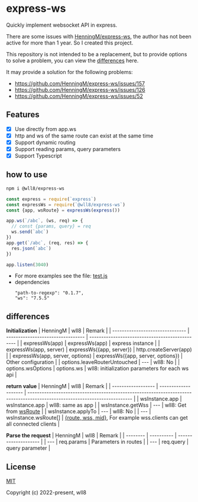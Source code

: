 # express-ws
Quickly implement websocket API in express.

There are some issues with [HenningM/express-ws](https://github.com/HenningM/express-ws), the author has not been active for more than 1 year. So I created this project.

This repository is not intended to be a replacement, but to provide options to solve a problem, you can view the [differences](#differences) here.

It may provide a solution for the following problems:
- https://github.com/HenningM/express-ws/issues/157
- https://github.com/HenningM/express-ws/issues/126
- https://github.com/HenningM/express-ws/issues/52

## Features
- [x] Use directly from app.ws
- [x] http and ws of the same route can exist at the same time
- [x] Support dynamic routing
- [x] Support reading params, query parameters
- [x] Support Typescript

## how to use

``` sh
npm i @wll8/express-ws
```

``` js
const express = require(`express`)
const expressWs = require(`@wll8/express-ws`)
const {app, wsRoute} = expressWs(express())

app.ws(`/abc`, (ws, req) => {
  // const {params, query} = req
  ws.send(`abc`)
})
app.get(`/abc`, (req, res) => {
  res.json(`abc`)
})

app.listen(3040)
```

- For more examples see the file: [test.js](https://github.com/wll8/express-ws/blob/ad35c6156aed4f8d195214784ad903f22ce84536/test/index.test.ts#L15)
- dependencies
  ```
  "path-to-regexp": "0.1.7",
  "ws": "7.5.5"
  ```
## differences

**Initialization**
| HenningM                        | wll8                              | Remark                                          |
| ------------------------------- | --------------------------------- | ----------------------------------------------- |
| expressWs(app)                  | expressWs(app)                    | express instance                                |
| expressWs(app, server)          | expressWs({app, server})          | http.createServer(app)                          |
| expressWs(app, server, options) | expressWs({app, server, options}) | Other configuration                             |
| options.leaveRouterUntouched    | ---                               | wll8: No                                        |
| options.wsOptions               | options.ws                        | wll8: initialization parameters for each ws api |

**return value**
| HenningM           | wll8                 | Remark                                                                                                                     |
| ------------------ | -------------------- | -------------------------------------------------------------------------------------------------------------------------- |
| wsInstance.app     | wsInstance.app       | wll8: same as app                                                                                                          |
| wsInstance.getWss  | ---                  | wll8: Get from [wsRoute](https://github.com/wll8/express-ws/blob/ad35c6156aed4f8d195214784ad903f22ce84536/src/type.ts#L25) |
| wsInstance.applyTo | ---                  | wll8: No                                                                                                                   |
| ---                | wsInstance.wsRoute[] | [{route, wss, mid}](https://github.com/wll8/express-ws/blob/ad35c6156aed4f8d195214784ad903f22ce84536/src/type.ts#L25), For example wss.clients can get all connected clients      |

**Parse the request**
| HenningM | wll8       | Remark               |
| -------- | ---------- | -------------------- |
| ---      | req.params | Parameters in routes |
| ---      | req.query  | query parameter      |

## License
[MIT](https://opensource.org/licenses/MIT)

Copyright (c) 2022-present, wll8